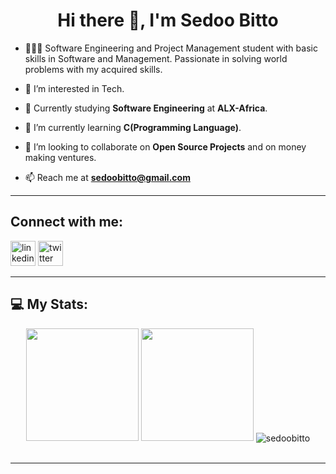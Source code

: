 <h1 align="center">Hi there 👋, I'm Sedoo Bitto</h1>

- 👨🏽‍💻 Software Engineering and Project Management student with basic skills in Software and Management. Passionate in solving world problems with my acquired skills.

- 👀 I’m interested in Tech.

- 🔭 Currently studying **Software Engineering** at **ALX-Africa**.

- 🌱 I’m currently learning **C(Programming Language)**.

- 👯 I’m looking to collaborate on **Open Source Projects** and on money making ventures. 

- 📫 Reach me at **sedoobitto@gmail.com**
---


## Connect with me:
[<img src='https://cdn.jsdelivr.net/npm/simple-icons@3.0.1/icons/linkedin.svg' alt='linkedin' height='40'>](https://www.linkedin.com/in/sedoobitto)
[<img src='https://cdn.jsdelivr.net/npm/simple-icons@3.0.1/icons/twitter.svg' alt='twitter' height='40'>](https://twitter.com/SedooBitto) 

---

<!-- BLOG-POST-LIST:START -->
## 💻 My Stats:
<div align="center">

<!--<img height="180em" src="https://github-readme-stats.vercel.app/api?username=sedoobitto&show_icons=true&theme=github_dark&count_private=true"/>
<img height="180em" src="https://github-readme-stats.vercel.app/api/top-langs/?username=sedoobitto&layout=compact&langs_count=7&theme=github_dark"/>-->
<img height="180em" src="https://github-readme-stats-git-masterrstaa-rickstaa.vercel.app/api?username=sedoobitto&show_icons=true&theme=github_dark&count_private=true"/>
<img height="180em" src="https://github-readme-stats-git-masterrstaa-rickstaa.vercel.app/api/top-langs/?username=sedoobitto&layout=compact&langs_count=7&theme=github_dark"/>

<img align="center" src="https://github-readme-streak-stats.herokuapp.com/?user=sedoobitto&&theme=tokyonight" alt="sedoobitto" />

<br>
<br>

<!--[![Sedoo Bitto's GitHub activity graph](https://activity-graph.herokuapp.com/graph?username=sedoobitto&&theme=xcode)](https://github.com/sedoobitto)-->

</div>
<!--![GitHub Activity Graph](https://activity-graph.herokuapp.com/graph?username=sedoobitto&theme=merko)-->

---

<!---
sedoobitto/sedoobitto is a ✨ special ✨ repository because its `README.md` (this file) appears on your GitHub profile.
You can click the Preview link to take a look at your changes.
--->

